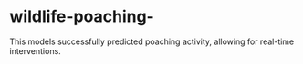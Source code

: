 # wildlife-poaching-
This models successfully predicted poaching activity, allowing for real-time interventions. 
